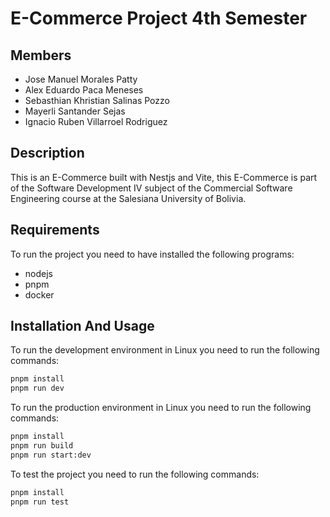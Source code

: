 # E-Commerce Project 4th Semester

## Members

* Jose Manuel Morales Patty
* Alex Eduardo Paca Meneses
* Sebasthian Khristian Salinas Pozzo
* Mayerli Santander Sejas
* Ignacio Ruben Villarroel Rodriguez

## Description

This is an E-Commerce built with Nestjs and Vite, this E-Commerce is part of the Software Development IV subject of the Commercial Software Engineering course at the Salesiana University of Bolivia.

## Requirements

To run the project you need to have installed the following programs:

* nodejs
* pnpm
* docker

## Installation And Usage

To run the development environment in Linux you need to run the following commands:

```bash
pnpm install
pnpm run dev
```

To run the production environment in Linux you need to run the following commands:

```bash
pnpm install
pnpm run build
pnpm run start:dev
```

To test the project you need to run the following commands:

```bash
pnpm install
pnpm run test
```
